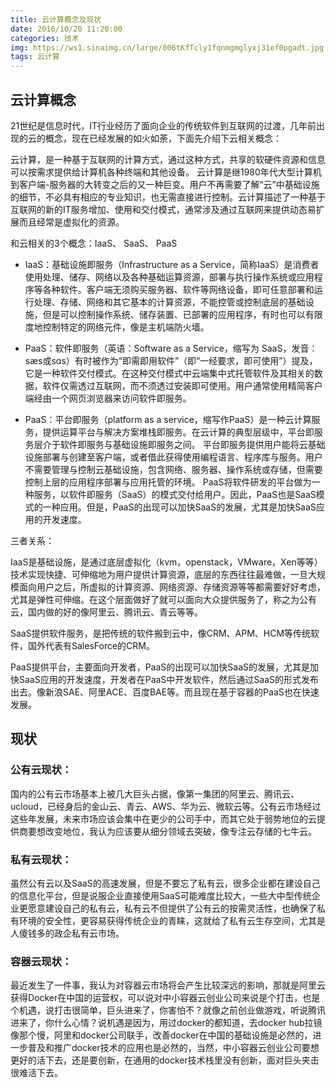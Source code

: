 ```yaml
---
title: 云计算概念及现状
date: 2016/10/20 11:20:00
categories: 技术
img: https://ws1.sinaimg.cn/large/006tKfTcly1fqnmgmglyxj31ef0pgadt.jpg
tags: 云计算
---
```


## 云计算概念

21世纪是信息时代，IT行业经历了面向企业的传统软件到互联网的过渡，几年前出现的云的概念，现在已经发展的如火如荼，下面先介绍下云相关概念：   

云计算，是一种基于互联网的计算方式，通过这种方式，共享的软硬件资源和信息可以按需求提供给计算机各种终端和其他设备。
云计算是继1980年代大型计算机到客户端-服务器的大转变之后的又一种巨变。用户不再需要了解“云”中基础设施的细节，不必具有相应的专业知识，也无需直接进行控制。云计算描述了一种基于互联网的新的IT服务增加、使用和交付模式，通常涉及通过互联网来提供动态易扩展而且经常是虚拟化的资源。   

和云相关的3个概念：IaaS、 SaaS、 PaaS

* IaaS：基础设施即服务（Infrastructure as a Service，简称IaaS）是消费者使用处理、储存、网络以及各种基础运算资源，部署与执行操作系统或应用程序等各种软件。客户端无须购买服务器、软件等网络设备，即可任意部署和运行处理、存储、网络和其它基本的计算资源，不能控管或控制底层的基础设施，但是可以控制操作系统、储存装置、已部署的应用程序，有时也可以有限度地控制特定的网络元件，像是主机端防火墙。   


* PaaS：软件即服务（英语：Software as a Service，缩写为 SaaS，发音：sæs或sɑs）有时被作为“即需即用软件”（即“一经要求，即可使用”）提及，它是一种软件交付模式。在这种交付模式中云端集中式托管软件及其相关的数据，软件仅需透过互联网，而不须透过安装即可使用。用户通常使用精简客户端经由一个网页浏览器来访问软件即服务。   


* PaaS：平台即服务（platform as a service，缩写作PaaS）是一种云计算服务，提供运算平台与解决方案堆栈即服务。在云计算的典型层级中，平台即服务层介于软件即服务与基础设施即服务之间。
平台即服务提供用户能将云基础设施部署与创建至客户端，或者借此获得使用编程语言、程序库与服务。用户不需要管理与控制云基础设施，包含网络、服务器、操作系统或存储，但需要控制上层的应用程序部署与应用托管的环境。
PaaS将软件研发的平台做为一种服务，以软件即服务（SaaS）的模式交付给用户。因此，PaaS也是SaaS模式的一种应用。但是，PaaS的出现可以加快SaaS的发展，尤其是加快SaaS应用的开发速度。


三者关系：   

IaaS是基础设施，是通过底层虚拟化（kvm，openstack，VMware，Xen等等）技术实现快捷、可伸缩地为用户提供计算资源，底层的东西往往最难做，一旦大规模面向用户之后，所虚拟的计算资源、网络资源、存储资源等等都需要好好考虑，尤其是弹性可伸缩。在这个层面做好了就可以面向大众提供服务了，称之为公有云，国内做的好的像阿里云、腾讯云、青云等等。   

SaaS提供软件服务，是把传统的软件搬到云中，像CRM、APM、HCM等传统软件，国外代表有SalesForce的CRM。   

PaaS提供平台，主要面向开发者，PaaS的出现可以加快SaaS的发展，尤其是加快SaaS应用的开发速度，开发者在PaaS中开发软件，然后通过SaaS的形式发布出去。像新浪SAE、阿里ACE、百度BAE等。而且现在基于容器的PaaS也在快速发展。

## 现状

### 公有云现状：

国内的公有云市场基本上被几大巨头占据，像第一集团的阿里云、腾讯云、ucloud，已经身后的金山云、青云、AWS、华为云、微软云等。公有云市场经过这些年发展，未来市场应该会集中在更少的公司手中，而其它处于弱势地位的云提供商要想改变地位，我认为应该要从细分领域去突破，像专注云存储的七牛云。

### 私有云现状：

虽然公有云以及SaaS的高速发展，但是不要忘了私有云，很多企业都在建设自己的信息化平台，但是说服企业直接使用SaaS可能难度比较大，一些大中型传统企业更愿意建设自己的私有云，私有云不但提供了公有云的按需灵活性，也确保了私有环境的安全性，更容易获得传统企业的青睐，这就给了私有云生存空间，尤其是人傻钱多的政企私有云市场。

### 容器云现状：

最近发生了一件事，我认为对容器云市场将会产生比较深远的影响，那就是阿里云获得Docker在中国的运营权，可以说对中小容器云创业公司来说是个打击，也是个机遇，说打击很简单，巨头进来了，你害怕不？就像之前创业做游戏，听说腾讯进来了，你什么心情？说机遇是因为，用过docker的都知道，去docker hub拉镜像那个慢，阿里和docker公司联手，改善docker在中国的基础设施是必然的，进一步普及和推广docker技术的应用也是必然的，当然，中小容器云创业公司要想更好的活下去，还是要创新，在通用的docker技术栈里没有创新，面对巨头夹击很难活下去。
